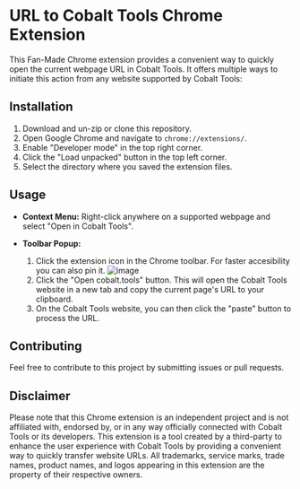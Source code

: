# URL to Cobalt Tools Chrome Extension

This Fan-Made Chrome extension provides a convenient way to quickly open the current webpage URL in Cobalt Tools. It offers multiple ways to initiate this action from any website supported by Cobalt Tools:


## Installation

1.  Download and un-zip or clone this repository.
2.  Open Google Chrome and navigate to `chrome://extensions/`.
3.  Enable "Developer mode" in the top right corner.
4.  Click the "Load unpacked" button in the top left corner.
5.  Select the directory where you saved the extension files.

## Usage

* **Context Menu:** Right-click anywhere on a supported webpage and select "Open in Cobalt Tools".

* **Toolbar Popup:**
    1.  Click the extension icon in the Chrome toolbar. For faster accesibility you can also pin it.
        ![image](https://github.com/user-attachments/assets/15f29408-6c86-4b2b-9327-9f057baf793f)
    2.  Click the "Open cobalt.tools" button. This will open the Cobalt Tools website in a new tab and copy the current page's URL to your clipboard.
    3.  On the Cobalt Tools website, you can then click the "paste" button to process the URL.

## Contributing

Feel free to contribute to this project by submitting issues or pull requests.

## Disclaimer

Please note that this Chrome extension is an independent project and is not affiliated with, endorsed by, or in any way officially connected with Cobalt Tools or its developers. This extension is a tool created by a third-party to enhance the user experience with Cobalt Tools by providing a convenient way to quickly transfer website URLs. All trademarks, service marks, trade names, product names, and logos appearing in this extension are the property of their respective owners.

